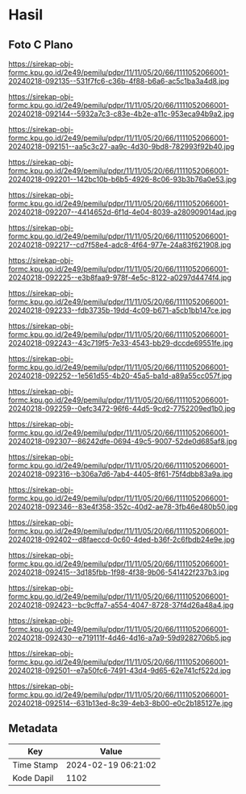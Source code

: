 # Hasil

## Foto C Plano

https://sirekap-obj-formc.kpu.go.id/2e49/pemilu/pdpr/11/11/05/20/66/1111052066001-20240218-092135--531f7fc6-c36b-4f88-b6a6-ac5c1ba3a4d8.jpg

https://sirekap-obj-formc.kpu.go.id/2e49/pemilu/pdpr/11/11/05/20/66/1111052066001-20240218-092144--5932a7c3-c83e-4b2e-a11c-953eca94b9a2.jpg

https://sirekap-obj-formc.kpu.go.id/2e49/pemilu/pdpr/11/11/05/20/66/1111052066001-20240218-092151--aa5c3c27-aa9c-4d30-9bd8-782993f92b40.jpg

https://sirekap-obj-formc.kpu.go.id/2e49/pemilu/pdpr/11/11/05/20/66/1111052066001-20240218-092201--142bc10b-b6b5-4926-8c06-93b3b76a0e53.jpg

https://sirekap-obj-formc.kpu.go.id/2e49/pemilu/pdpr/11/11/05/20/66/1111052066001-20240218-092207--4414652d-6f1d-4e04-8039-a280909014ad.jpg

https://sirekap-obj-formc.kpu.go.id/2e49/pemilu/pdpr/11/11/05/20/66/1111052066001-20240218-092217--cd7f58e4-adc8-4f64-977e-24a83f621908.jpg

https://sirekap-obj-formc.kpu.go.id/2e49/pemilu/pdpr/11/11/05/20/66/1111052066001-20240218-092225--e3b8faa9-978f-4e5c-8122-a0297d4474f4.jpg

https://sirekap-obj-formc.kpu.go.id/2e49/pemilu/pdpr/11/11/05/20/66/1111052066001-20240218-092233--fdb3735b-19dd-4c09-b671-a5cb1bb147ce.jpg

https://sirekap-obj-formc.kpu.go.id/2e49/pemilu/pdpr/11/11/05/20/66/1111052066001-20240218-092243--43c719f5-7e33-4543-bb29-dccde69551fe.jpg

https://sirekap-obj-formc.kpu.go.id/2e49/pemilu/pdpr/11/11/05/20/66/1111052066001-20240218-092252--1e561d55-4b20-45a5-ba1d-a89a55cc057f.jpg

https://sirekap-obj-formc.kpu.go.id/2e49/pemilu/pdpr/11/11/05/20/66/1111052066001-20240218-092259--0efc3472-96f6-44d5-9cd2-7752209ed1b0.jpg

https://sirekap-obj-formc.kpu.go.id/2e49/pemilu/pdpr/11/11/05/20/66/1111052066001-20240218-092307--86242dfe-0694-49c5-9007-52de0d685af8.jpg

https://sirekap-obj-formc.kpu.go.id/2e49/pemilu/pdpr/11/11/05/20/66/1111052066001-20240218-092316--b306a7d6-7ab4-4405-8f61-75f4dbb83a9a.jpg

https://sirekap-obj-formc.kpu.go.id/2e49/pemilu/pdpr/11/11/05/20/66/1111052066001-20240218-092346--83e4f358-352c-40d2-ae78-3fb46e480b50.jpg

https://sirekap-obj-formc.kpu.go.id/2e49/pemilu/pdpr/11/11/05/20/66/1111052066001-20240218-092402--d8faeccd-0c60-4ded-b36f-2c6fbdb24e9e.jpg

https://sirekap-obj-formc.kpu.go.id/2e49/pemilu/pdpr/11/11/05/20/66/1111052066001-20240218-092415--3d185fbb-1f98-4f38-9b06-541422f237b3.jpg

https://sirekap-obj-formc.kpu.go.id/2e49/pemilu/pdpr/11/11/05/20/66/1111052066001-20240218-092423--bc9cffa7-a554-4047-8728-37f4d26a48a4.jpg

https://sirekap-obj-formc.kpu.go.id/2e49/pemilu/pdpr/11/11/05/20/66/1111052066001-20240218-092430--e719111f-4d46-4d16-a7a9-59d9282706b5.jpg

https://sirekap-obj-formc.kpu.go.id/2e49/pemilu/pdpr/11/11/05/20/66/1111052066001-20240218-092501--e7a50fc6-7491-43d4-9d65-62e741cf522d.jpg

https://sirekap-obj-formc.kpu.go.id/2e49/pemilu/pdpr/11/11/05/20/66/1111052066001-20240218-092514--631b13ed-8c39-4eb3-8b00-e0c2b185127e.jpg


## Metadata

| Key        | Value               |
| ---------- | ------------------- |
| Time Stamp | 2024-02-19 06:21:02 |
| Kode Dapil | 1102                |



